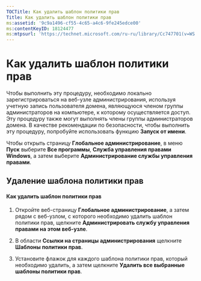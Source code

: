 ```yaml
---
TOCTitle: Как удалить шаблон политики прав
Title: Как удалить шаблон политики прав
ms:assetid: '9c9a1496-cf55-4c65-a4c6-9fe245edce00'
ms:contentKeyID: 18124477
ms:mtpsurl: 'https://technet.microsoft.com/ru-ru/library/Cc747701(v=WS.10)'
---
```


Как удалить шаблон политики прав
================================

Чтобы выполнить эту процедуру, необходимо локально зарегистрироваться на веб-узле администрирования, используя учетную запись пользователя домена, являющуюся членом группы администраторов на компьютере, к которому осуществляется доступ. Эту процедуру также могут выполнять члены группы администраторов домена. В качестве рекомендации по безопасности, чтобы выполнить эту процедуру, попробуйте использовать функцию **Запуск от имени**.

Чтобы открыть страницу **Глобальное администрирование**, в меню **Пуск** выберите **Все программы**, **Служба управления правами Windows**, а затем выберите **Администрирование службы управления правами**.

Удаление шаблона политики прав
------------------------------

#### Как удалить шаблон политики прав

1.  Откройте веб-страницу **Глобальное администрирование**, а затем рядом с веб-узлом, с которого необходимо удалить шаблон политики прав, щелкните **Администрировать службу управления правами на этом веб-узле**.

2.  В области **Ссылки на страницы администрирования** щелкните **Шаблоны политики прав**.

3.  Установите флажок для каждого шаблона политики прав, который необходимо удалить, а затем щелкните **Удалить все выбранные шаблоны политики прав**.
